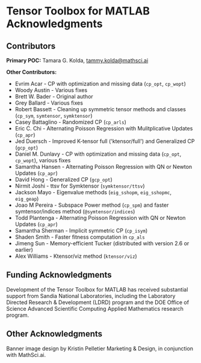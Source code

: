 # Tensor Toolbox for MATLAB Acknowledgments

## Contributors

**Primary POC:** Tamara G. Kolda, tammy.kolda@mathsci.ai

**Other Contributors:**
* Evrim Acar - CP with optimization and missing data (`cp_opt`, `cp_wopt`)
* Woody Austin - Various fixes
* Brett W. Bader - Original author
* Grey Ballard - Various fixes
* Robert Bassett - Cleaning up symmetric tensor methods and classes (`cp_sym`, `symtensor`, `symktensor`)
* Casey Battaglino - Randomized CP (`cp_arls`)
* Eric C. Chi - Alternating Poisson Regression with Mulitplicative Updates (`cp_apr`)
* Jed Duersch - Improved K-tensor full ('ktensor/full') and Generalized CP (`gcp_opt`)
* Daniel M. Dunlavy - CP with optimization and missing data (`cp_opt`, `cp_wopt`), various fixes
* Samantha Hansen - Alternating Poisson Regression with QN or Newton Updates (`cp_apr`)
* David Hong - Generalized CP (`gcp_opt`)
* Nirmit Joshi - ttsv for Symktensor (`symktensor/ttsv`)
* Jackson Mayo - Eigenvalue methods (`eig_sshopm`, `eig_sshopmc`, `eig_geap`)
* Joao M Pereira - Subspace Power method (`cp_spm`) and faster symtensor/indices method (`@symtensor/indices`)
* Todd Plantenga - Alternating Poisson Regression with QN or Newton Updates (`cp_apr`)
* Samantha Sherman - Implicit symmetric CP (`cp_isym`)
* Shaden Smith - Faster fitness computation in `cp_als`
* Jimeng Sun - Memory-efficient Tucker (distributed with version 2.6 or earlier)
* Alex Williams - Ktensor/viz method (`ktensor/viz`)



## Funding Acknowledgments

Development of the Tensor Toolbox for MATLAB has received substantial support from
Sandia National Laboratories, including the Laboratory Directed Research & Development (LDRD) program
and the DOE Office of Science Advanced Scientific Computing Applied Mathematics research program.

## Other Acknowledgments

Banner image design by Kristin Pelletier Marketing & Design,
in conjunction with MathSci.ai.
